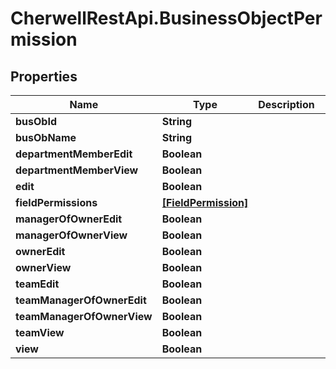 # CherwellRestApi.BusinessObjectPermission

## Properties
Name | Type | Description | Notes
------------ | ------------- | ------------- | -------------
**busObId** | **String** |  | [optional] 
**busObName** | **String** |  | [optional] 
**departmentMemberEdit** | **Boolean** |  | [optional] 
**departmentMemberView** | **Boolean** |  | [optional] 
**edit** | **Boolean** |  | [optional] 
**fieldPermissions** | [**[FieldPermission]**](FieldPermission.md) |  | [optional] 
**managerOfOwnerEdit** | **Boolean** |  | [optional] 
**managerOfOwnerView** | **Boolean** |  | [optional] 
**ownerEdit** | **Boolean** |  | [optional] 
**ownerView** | **Boolean** |  | [optional] 
**teamEdit** | **Boolean** |  | [optional] 
**teamManagerOfOwnerEdit** | **Boolean** |  | [optional] 
**teamManagerOfOwnerView** | **Boolean** |  | [optional] 
**teamView** | **Boolean** |  | [optional] 
**view** | **Boolean** |  | [optional] 


